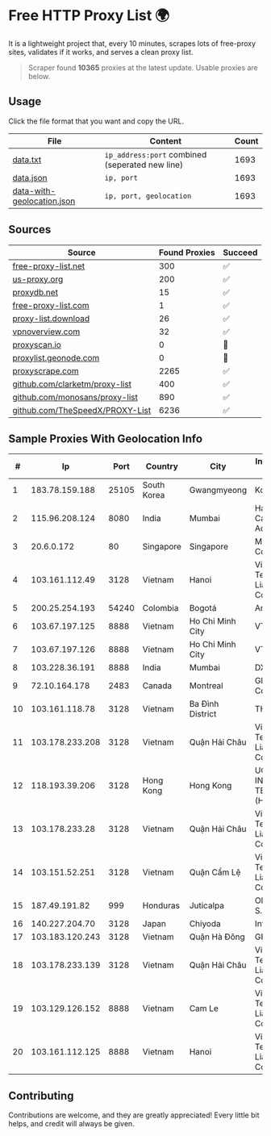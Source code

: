 
# Free HTTP Proxy List 🌍

It is a lightweight project that, every 10 minutes, scrapes lots of free-proxy sites, validates if it works, and serves a clean proxy list.


> Scraper found **10365** proxies at the latest update. Usable proxies are below.

## Usage

Click the file format that you want and copy the URL.


|File|Content|Count|
|----|-------|-----|
|[data.txt](https://raw.githubusercontent.com/themiralay/Proxy-List-World/master/data.txt)|`ip_address:port` combined (seperated new line)|1693|
|[data.json](https://raw.githubusercontent.com/themiralay/Proxy-List-World/master/data.json)|`ip, port`|1693|
|[data-with-geolocation.json](https://raw.githubusercontent.com/themiralay/Proxy-List-World/master/data-with-geolocation.json)|`ip, port, geolocation`|1693|

## Sources

|Source|Found Proxies|Succeed|
|------|-------------|-------|
|[free-proxy-list.net](https://free-proxy-list.net)|300|✅|
|[us-proxy.org](https://www.us-proxy.org)|200|✅|
|[proxydb.net](http://proxydb.net)|15|✅|
|[free-proxy-list.com](https://free-proxy-list.com/?page=&port=&type%5B%5D=http&type%5B%5D=https&up_time=0&search=Search)|1|✅|
|[proxy-list.download](https://www.proxy-list.download/HTTP)|26|✅|
|[vpnoverview.com](https://vpnoverview.com/privacy/anonymous-browsing/free-proxy-servers)|32|✅|
|[proxyscan.io](https://www.proxyscan.io)|0|🚫|
|[proxylist.geonode.com](https://proxylist.geonode.com/api/proxy-list?limit=300&page=1&sort_by=lastChecked&sort_type=desc&protocols=http,https)|0|🚫|
|[proxyscrape.com](https://api.proxyscrape.com/v2/?request=displayproxies&protocol=http&timeout=10000&country=all&ssl=all&anonymity=all)|2265|✅|
|[github.com/clarketm/proxy-list](https://raw.githubusercontent.com/clarketm/proxy-list/master/proxy-list-raw.txt)|400|✅|
|[github.com/monosans/proxy-list](https://raw.githubusercontent.com/monosans/proxy-list/main/proxies/http.txt)|890|✅|
|[github.com/TheSpeedX/PROXY-List](https://raw.githubusercontent.com/TheSpeedX/PROXY-List/master/http.txt)|6236|✅|


## Sample Proxies With Geolocation Info

|#|Ip|Port|Country|City|Internet Service Provider|
|-|--|----|-------|----|-------------------------|
|1|183.78.159.188|25105|South Korea|Gwangmyeong|Korea Telecom|
|2|115.96.208.124|8080|India|Mumbai|Hathway IP over Cable Internet Access|
|3|20.6.0.172|80|Singapore|Singapore|Microsoft Corporation|
|4|103.161.112.49|3128|Vietnam|Hanoi|Viet Digital Technology Liability Company|
|5|200.25.254.193|54240|Colombia|Bogotá|Andinet ON Line|
|6|103.67.197.125|8888|Vietnam|Ho Chi Minh City|VTDIGITAL|
|7|103.67.197.126|8888|Vietnam|Ho Chi Minh City|VTDIGITAL|
|8|103.228.36.191|8888|India|Mumbai|DXT|
|9|72.10.164.178|2483|Canada|Montreal|GloboTech Communications|
|10|103.161.118.78|3128|Vietnam|Ba Đình District|THIENCO|
|11|103.178.233.208|3128|Vietnam|Quận Hải Châu|Viet Digital Technology Liability Company|
|12|118.193.39.206|3128|Hong Kong|Hong Kong|UCLOUD INFORMATION TECHNOLOGY (HK) LIMITED|
|13|103.178.233.28|3128|Vietnam|Quận Hải Châu|Viet Digital Technology Liability Company|
|14|103.151.52.251|3128|Vietnam|Quận Cẩm Lệ|Viet Digital Technology Liability Company|
|15|187.49.191.82|999|Honduras|Juticalpa|Olancho NET S.r.l. De C.V.|
|16|140.227.204.70|3128|Japan|Chiyoda|InfoSphere|
|17|103.183.120.243|3128|Vietnam|Quận Hà Đông|GRCITY|
|18|103.178.233.139|3128|Vietnam|Quận Hải Châu|Viet Digital Technology Liability Company|
|19|103.129.126.152|8888|Vietnam|Cam Le|Viet Digital Technology Liability Company|
|20|103.161.112.125|8888|Vietnam|Hanoi|Viet Digital Technology Liability Company|



## Contributing

Contributions are welcome, and they are greatly appreciated! Every
little bit helps, and credit will always be given.

